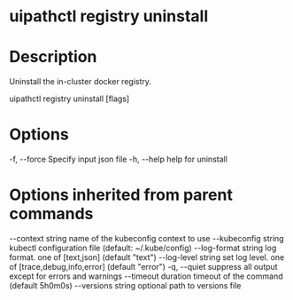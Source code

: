 ﻿# uipathctl registry uninstall

# Description

Uninstall the in-cluster docker registry.

uipathctl registry uninstall [flags]

# Options

-f, --force   Specify input json file
  -h, --help    help for uninstall

# Options inherited from parent commands

--context string      name of the kubeconfig context to use
      --kubeconfig string   kubectl configuration file (default: ~/.kube/config)
      --log-format string   log format. one of [text,json] (default "text")
      --log-level string    set log level. one of [trace,debug,info,error] (default "error")
  -q, --quiet               suppress all output except for errors and warnings
      --timeout duration    timeout of the command (default 5h0m0s)
      --versions string     optional path to versions file
